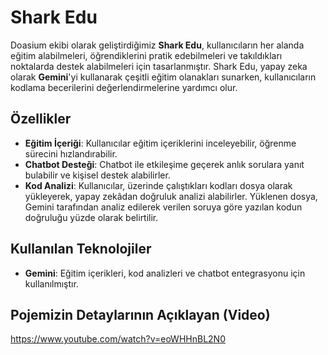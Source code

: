 # Shark Edu

Doasium ekibi olarak geliştirdiğimiz **Shark Edu**, kullanıcıların her alanda eğitim alabilmeleri, öğrendiklerini pratik edebilmeleri ve takıldıkları noktalarda destek alabilmeleri için tasarlanmıştır. Shark Edu, yapay zeka olarak **Gemini**'yi kullanarak çeşitli eğitim olanakları sunarken, kullanıcıların kodlama becerilerini değerlendirmelerine yardımcı olur.

## Özellikler

- **Eğitim İçeriği**: Kullanıcılar eğitim içeriklerini inceleyebilir, öğrenme sürecini hızlandırabilir.
- **Chatbot Desteği**: Chatbot ile etkileşime geçerek anlık sorulara yanıt bulabilir ve kişisel destek alabilirler.
- **Kod Analizi**: Kullanıcılar, üzerinde çalıştıkları kodları dosya olarak yükleyerek, yapay zekâdan doğruluk analizi alabilirler. Yüklenen dosya, Gemini tarafından analiz edilerek verilen soruya göre yazılan kodun doğruluğu yüzde olarak belirtilir.

## Kullanılan Teknolojiler

- **Gemini**: Eğitim içerikleri, kod analizleri ve chatbot entegrasyonu için kullanılmıştır.

## Pojemizin Detaylarının Açıklayan (Video)
https://www.youtube.com/watch?v=eoWHHnBL2N0
